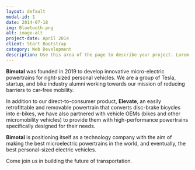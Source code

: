 ```yaml
---
layout: default
modal-id: 1
date: 2014-07-18
img: Bluetooth.png
alt: image-alt
project-date: April 2014
client: Start Bootstrap
category: Web Development
description: Use this area of the page to describe your project. Lorem ipsum dolor sit amet, consectetur adipisicing elit. Mollitia neque assumenda ipsam nihil, molestias magnam, recusandae quos quis inventore quisquam velit asperiores, vitae? Reprehenderit soluta, eos quod consequuntur itaque. Nam.
---
```

**Bimotal** was founded in 2019 to develop innovative micro-electric powertrains for right-sized personal vehicles. We are a group of Tesla, startup, and bike industry alumni working towards our mission of reducing barriers to car-free mobility.

In addition to our direct-to-consumer product, **Elevate**, an easily retrofittable and removable powertrain that converts disc-brake bicycles into e-bikes, we have also partnered with vehicle OEMs (bikes and other micromobility vehicles) to provide them with high-performance powertrains specifically designed for their needs.

**Bimotal** is positioning itself as a technology company with the aim of making the best microelectric powertrains in the world, and eventually, the best personal-sized electric vehicles.

Come join us in building the future of transportation.
